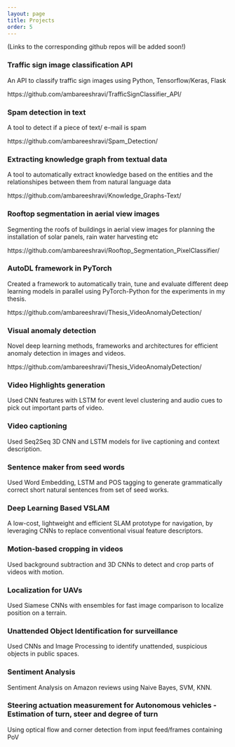```yaml
---
layout: page
title: Projects
order: 5
---
```

(Links to the corresponding github repos will be added soon!)

### Traffic sign image classification API
<p class="message">
An API to classify traffic sign images using Python, Tensorflow/Keras, Flask
</p>
https://github.com/ambareeshravi/TrafficSignClassifier_API/

### Spam detection in text
<p class="message">
A tool to detect if a piece of text/ e-mail is spam
</p>
https://github.com/ambareeshravi/Spam_Detection/

### Extracting knowledge graph from textual data
<p class="message">
A tool to automatically extract knowledge based on the entities and the relationshipes between them from natural language data
</p>
https://github.com/ambareeshravi/Knowledge_Graphs-Text/

### Rooftop segmentation in aerial view images
<p class="message">
Segmenting the roofs of buildings in aerial view images for planning the installation of solar panels, rain water harvesting etc 
</p>
https://github.com/ambareeshravi/Rooftop_Segmentation_PixelClassifier/

### AutoDL framework in PyTorch
<p class="message">
Created a framework to automatically train, tune and evaluate different deep learning models in parallel using PyTorch-Python for the experiments in my thesis.
</p>
https://github.com/ambareeshravi/Thesis_VideoAnomalyDetection/

### Visual anomaly detection
<p class="message">
Novel deep learning methods, frameworks and architectures for efficient anomaly detection in images and videos.
</p>
https://github.com/ambareeshravi/Thesis_VideoAnomalyDetection/

### Video Highlights generation
<p class="message">
Used CNN features with LSTM for event level clustering and audio cues to pick out important parts of video.
</p>

### Video captioning
<p class="message">
Used Seq2Seq 3D CNN and LSTM models for live captioning and context description.
</p>

### Sentence maker from seed words
<p class="message">
Used Word Embedding, LSTM and POS tagging to generate grammatically correct short natural sentences from set of seed works.
</p>

### Deep Learning Based VSLAM
<p class="message">
A low-cost, lightweight and efficient SLAM prototype for navigation, by leveraging CNNs to replace conventional visual feature descriptors.
</p>

### Motion-based cropping in videos
<p class="message">
Used background subtraction and 3D CNNs to detect and crop parts of videos with motion.
</p>

### Localization for UAVs
<p class="message">
Used Siamese CNNs with ensembles for fast image comparison to localize position on a terrain.
</p>

### Unattended Object Identification for surveillance
<p class="message">
Used CNNs and Image Processing to identify unattended, suspicious objects in public spaces.
</p>

### Sentiment Analysis
<p class="message">
Sentiment Analysis on Amazon reviews using Naive Bayes, SVM, KNN.
</p>

### Steering actuation measurement for Autonomous vehicles - Estimation of turn, steer and degree of turn
<p class="message">
Using optical flow and corner detection from input feed/frames containing PoV
</p>
